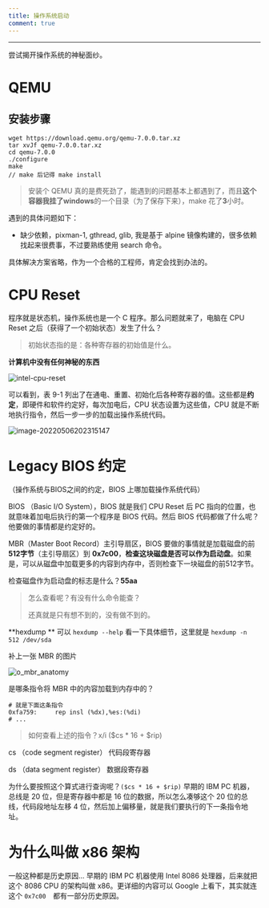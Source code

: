 ```yaml
---
title: 操作系统启动
comment: true
---
```


---

尝试揭开操作系统的神秘面纱。

<!--more-->

# QEMU

## 安装步骤

```
wget https://download.qemu.org/qemu-7.0.0.tar.xz
tar xvJf qemu-7.0.0.tar.xz
cd qemu-7.0.0
./configure
make
// make 后记得 make install
```

> 安装个 QEMU 真的是费死劲了，能遇到的问题基本上都遇到了，而且**这个容器我挂了windows**的一个目录（为了保存下来），make 花了**3**小时。



遇到的具体问题如下：

- 缺少依赖，pixman-1, gthread, glib, 我是基于 alpine 镜像构建的，很多依赖找起来很费事，不过要熟练使用 search 命令。



具体解决方案省略，作为一个合格的工程师，肯定会找到办法的。



# CPU Reset

程序就是状态机，操作系统也是一个 C 程序。那么问题就来了，电脑在 CPU Reset 之后（获得了一个初始状态）发生了什么？



> 初始状态指的是：各种寄存器的初始值是什么。



**计算机中没有任何神秘的东西**

![intel-cpu-reset](https://s2.loli.net/2022/05/06/e6anlsRhC2BULVu.png)



可以看到，表 9-1 列出了在通电、重置、初始化后各种寄存器的值。这些都是**约定**，即硬件和软件约定好，每次加电后，CPU 状态设置为这些值，CPU 就是不断地执行指令，然后一步一步的加载出操作系统代码。



![image-20220506202315147](https://s2.loli.net/2022/05/06/9SzlH2nRchoykQL.png)



# Legacy BIOS 约定

（操作系统与BIOS之间的约定，BIOS 上哪加载操作系统代码）

BIOS （Basic I/O System），BIOS 就是我们 CPU Reset 后 PC 指向的位置，也就意味着加电后执行的第一个程序是 BIOS 代码。然后 BIOS  代码都做了什么呢？他要做的事情都是约定好的。



MBR（Master Boot Record）主引导扇区，BIOS 要做的事情就是加载磁盘的前**512字节**（主引导扇区）到 **0x7c00**，**检查这块磁盘是否可以作为启动盘**。如果是，可以从磁盘中加载更多的内容到内存中，否则检查下一块磁盘的前512字节。



检查磁盘作为启动盘的标志是什么？**55aa**

> 怎么查看呢？有没有什么命令能查？
>
> 还真就是只有想不到的，没有做不到的。

**hexdump ** 可以 `hexdump --help` 看一下具体细节，这里就是 `hexdump -n 512 /dev/sda	`



补上一张 MBR 的图片

![o_mbr_anatomy](https://s2.loli.net/2022/05/13/K9cL6sJ2etyP4QR.png)



是哪条指令将 MBR 中的内容加载到内存中的？

```assembly
# 就是下面这条指令
0xfa759:     rep insl (%dx),%es:(%di)
# ...
```

> 如何查看上述的指令？x/i ($cs * 16 + \$rip)

cs （code segment register） 代码段寄存器

ds （data segment register） 数据段寄存器

为什么要按照这个算式进行查询呢？`($cs * 16 + $rip)` 早期的 IBM PC 机器，总线是 20 位，但是寄存器中都是 16 位的数据，所以怎么凑够这个 20 位的总线，代码段地址左移 4 位，然后加上偏移量，就是我们要执行的下一条指令地址。



# 为什么叫做 x86 架构

一般这种都是历史原因... 早期的 IBM PC 机器使用 Intel 8086 处理器，后来就把这个 8086 CPU 的架构叫做 x86。更详细的内容可以 Google 上看下，其实就连这个 `0x7c00  `都有一部分历史原因。



